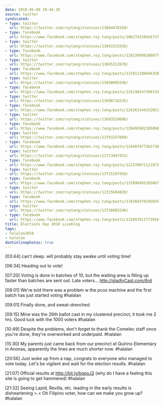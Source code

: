 ```yaml
---
date: 2010-05-09 19:44:35
source: twitter
syndicated:
- type: twitter
  url: https://twitter.com/roytang/statuses/13684478160/
- type: facebook
  url: https://www.facebook.com/stephen.roy.tang/posts/106274159416737
- type: twitter
  url: https://twitter.com/roytang/statuses/13691515556/
- type: facebook
  url: https://www.facebook.com/stephen.roy.tang/posts/118239508206877
- type: twitter
  url: https://twitter.com/roytang/statuses/13695312670/
- type: facebook
  url: https://www.facebook.com/stephen.roy.tang/posts/115911108446320
- type: twitter
  url: https://twitter.com/roytang/statuses/13698095290/
- type: facebook
  url: https://www.facebook.com/stephen.roy.tang/posts/126198547390333
- type: twitter
  url: https://twitter.com/roytang/statuses/13698716235/
- type: facebook
  url: https://www.facebook.com/stephen.roy.tang/posts/124261544252851
- type: twitter
  url: https://twitter.com/roytang/statuses/13693520608/
- type: facebook
  url: https://www.facebook.com/stephen.roy.tang/posts/120495901305098
- type: twitter
  url: https://twitter.com/roytang/statuses/13703257689/
- type: facebook
  url: https://www.facebook.com/stephen.roy.tang/posts/124487677562730
- type: twitter
  url: https://twitter.com/roytang/statuses/13713947433/
- type: facebook
  url: https://www.facebook.com/stephen.roy.tang/posts/122370071121972
- type: twitter
  url: https://twitter.com/roytang/statuses/13725197450/
- type: facebook
  url: https://www.facebook.com/stephen.roy.tang/posts/115990405105667
- type: twitter
  url: https://twitter.com/roytang/statuses/13725694020/
- type: facebook
  url: https://www.facebook.com/stephen.roy.tang/posts/118360378195035
- type: twitter
  url: https://twitter.com/roytang/statuses/13726885240/
- type: facebook
  url: https://www.facebook.com/stephen.roy.tang/posts/115997011773916
title: Elections Day 2010 Liveblog
tags:
- halalan2010
- halalan
dontinlinephotos: true
---
```


<time>[03:44]</time> can't sleep. will probably stay awake until voting time!

<time>[06:34]</time> Heading out to vote!

<time>[07:20]</time> Voting is done in batches of 10, but the waiting area is filling up faster than batches are sent out. Late voters… http://gladlyCast.com/6rd

<time>[08:01]</time> We're told there was a problem w the pcos machine and the first batch has just started voting #halalan

<time>[09:01]</time> Finally done, and sweat-drenched

<time>[09:15]</time> Mine was the 26th ballot cast in my clustered precinct, it took me 2 hrs. Good luck with the 1000 voters #halalan

<time>[10:49]</time> Despite the problems, don't forget to thank the Comelec staff once you're done, they're overworked and underpaid. #halalan

<time>[15:30]</time> My parents just came back from our precinct at Quirino Elementary in Anonas, apparently the lines are much shorter now. #halalan

<time>[20:56]</time> Just woke up from a nap, congrats to everyone who managed to vote today. Let's be vigilant and wait for the election results. #halalan

<time>[21:07]</time> Official results at http://bit.ly/bqpsJ2 (why do I have a feeling this site is going to get hammered) #halalan

<time>[21:32]</time> Seeing Lapid, Revilla, etc. leading in the early results is disheartening &gt;.&lt; Oh Filipino voter, how can we make you grow up? #halalan